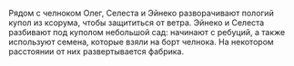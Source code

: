 Рядом с челноком Олег, Селеста и Эйнеко разворачивают пологий купол из ксорума, чтобы защититься от ветра. Эйнеко и Селеста разбивают под куполом небольшой сад: начинают с ребуций, а также используют семена, которые взяли на борт челнока. На некотором расстоянии от них развертывается фабрика.